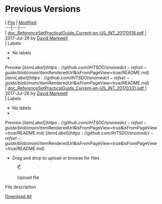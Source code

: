 # Previous Versions

\| [File](https://github.com/IHTSDO/snomedct-refset-guide/blob/main/display/DOCRFSPG/Previous+Versions?sortBy=name\&sortOrder=ascending/README.md) | [Modified](https://github.com/IHTSDO/snomedct-refset-guide/blob/main/display/DOCRFSPG/Previous+Versions?sortBy=date\&sortOrder=ascending/README.md)\
\---|---|---\
\| [doc\_ReferenceSetPracticalGuide\_Current-en-US\_INT\_20170516.pdf ](https://github.com/IHTSDO/snomedct-refset-guide/blob/main/download/attachments/44107986/doc_ReferenceSetPracticalGuide_Current-en-US_INT_20170516.pdf?api=v2)| 2017-Jul-26 by [David Markwell](https://github.com/IHTSDO/snomedct-refset-guide/blob/main/display/~dmarkwell/README.md)\
\| Labels

* No labels
*

Preview [$itemLabel](https://github.com/IHTSDO/snomedct-refset-guide/blob/main/$itemRenderedUrl\&isFromPageView=true/README.md) [$itemLabel](https://github.com/IHTSDO/snomedct-refset-guide/blob/main/$itemRenderedUrl\&isFromPageView=true/README.md)\
\| [doc\_ReferenceSetPracticalGuide\_Current-en-US\_INT\_20170331.pdf ](https://github.com/IHTSDO/snomedct-refset-guide/blob/main/download/attachments/44107986/doc_ReferenceSetPracticalGuide_Current-en-US_INT_20170331.pdf?api=v2)| 2017-Jul-26 by [David Markwell](https://github.com/IHTSDO/snomedct-refset-guide/blob/main/display/~dmarkwell/README.md)\
\| Labels

* No labels
*

Preview [$itemLabel](https://github.com/IHTSDO/snomedct-refset-guide/blob/main/$itemRenderedUrl\&isFromPageView=true\&isFromPageView=true/README.md) [$itemLabel](https://github.com/IHTSDO/snomedct-refset-guide/blob/main/$itemRenderedUrl\&isFromPageView=true\&isFromPageView=true/README.md)

* Drag and drop to upload or browse for files

<figure><img src="images/wait.gif" alt=""><figcaption><p>Upload file</p></figcaption></figure>

File description

[Download All](https://github.com/IHTSDO/snomedct-refset-guide/blob/main/pages/downloadallattachments.action?pageId=44107986)

